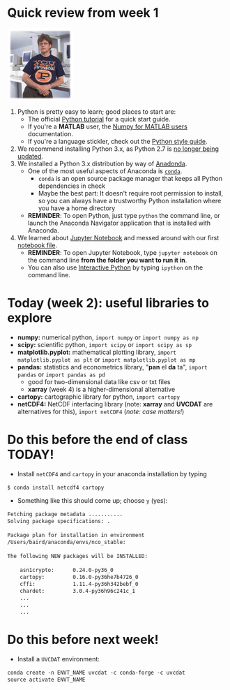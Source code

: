 # Quick review from week 1

<!--   ![Guido van Rossum, Python creator](./guido.jpg) -->

<img src="./guido.jpg" width="30%">

1. Python is pretty easy to learn; good places to start are:
    * The official [Python tutorial][python tutorial link] for a quick start guide.
    * If you're a __MATLAB__ user, the [Numpy for MATLAB users][numpy for matlab link] documentation.
    * If you're a language stickler, check out the [Python style guide][pep 8 link].
2. We recommend installing Python 3.x, as Python 2.7 is [no longer being updated][python 2 vs 3 link].
3. We installed a Python 3.x distribution by way of [Anadonda][anaconda link].
    * One of the most useful aspects of Anaconda is [`conda`][conda link].
        * `conda` is an open source package manager that keeps all Python dependencies in check
        * Maybe the best part:  It doesn't require root permission to install, so you can always have a trustworthy Python installation where you have a home directory
    * __REMINDER__: To open Python, just type `python` the command line, or launch the Anaconda Navigator application that is installed with Anaconda.
4. We learned about [Jupyter Notebook][what is jupyter notebook link] and messed around with our first [notebook file][intro notebook link].
    * __REMINDER__: To open Jupyter Notebook, type `jupyter notebook` on the command line __from the folder you want to run it in__.
    * You can also use [Interactive Python][interactive python link] by typing `ipython` on the command line.

# Today (week 2):  useful libraries to explore
* __numpy:__ numerical python, ```import numpy``` or ```import numpy as np```
* __scipy:__ scientific python, ```import scipy``` or ```import scipy as sp```
* __matplotlib.pyplot:__ mathematical plotting library, ```import matplotlib.pyplot as plt``` or ```import matplotlib.pyplot as mp```
* __pandas:__ statistics and econometrics library, "__pan__ el __da__ ta", ```import pandas``` or ```import pandas as pd```
  * good for two-dimensional data like csv or txt files
  * __xarray__ (week 4) is a higher-dimensional alternative
* __cartopy:__ cartographic library for python, ```import cartopy```
* __netCDF4:__ NetCDF interfacing library (note:  __xarray__ and __UVCDAT__ are alternatives for this), ```import netCDF4``` (_note:  case matters!_)

# Do this before the end of class TODAY!
* Install ```netCDF4``` and ```cartopy``` in your anaconda installation by typing
```
$ conda install netcdf4 cartopy
```
* Something like this should come up; choose ```y``` (yes):
```
Fetching package metadata ...........
Solving package specifications: .

Package plan for installation in environment /Users/baird/anaconda/envs/nco_stable:

The following NEW packages will be INSTALLED:

    asn1crypto:      0.24.0-py36_0
    cartopy:         0.16.0-py36he7b4726_0
    cffi:            1.11.4-py36h342bebf_0
    chardet:         3.0.4-py36h96c241c_1
    ...
    ...
    ...
```

# Do this before next week!
* Install a ```UVCDAT``` environment:
```
conda create -n ENVT_NAME uvcdat -c conda-forge -c uvcdat
source activate ENVT_NAME
```

[python tutorial link]: https://docs.python.org/3/tutorial/

[numpy for matlab link]: https://docs.scipy.org/doc/numpy-dev/user/numpy-for-matlab-users.html

[pep 8 link]: https://www.python.org/dev/peps/pep-0008/

[python 2 vs 3 link]: https://wiki.python.org/moin/Python2orPython3

[anaconda link]: https://www.anaconda.com/download/

[conda link]: https://conda.io/docs/user-guide/install/download.html

[what is jupyter notebook link]: https://jupyter-notebook.readthedocs.io/en/stable/examples/Notebook/What%20is%20the%20Jupyter%20Notebook.html

[intro notebook link]: https://github.com/raspstephan/ESS-Python-Tutorial/blob/master/materials/week1/jupyter-intro.ipynb

[interactive python link]: https://ipython.org/
